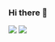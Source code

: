 ### Hi there 👋
<img src="https://img.shields.io/badge/GoormtonTrainning-AEDDEF?style=flat-square&logo=googlecloud&logoColor=white"/> <img src="https://img.shields.io/badge/paewhal20@gmail.com-EA4335?style=flat-square&logo=gmail&logoColor=white"/>

